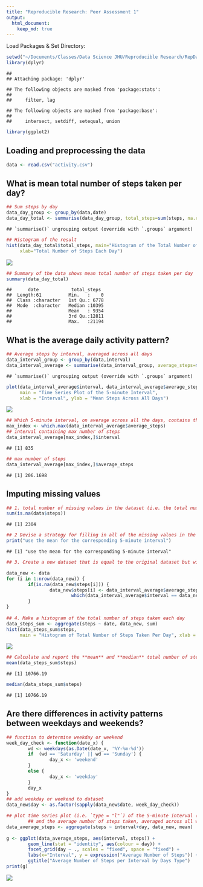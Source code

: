 ```yaml
---
title: "Reproducible Research: Peer Assessment 1"
output: 
  html_document:
    keep_md: true
---
```


Load Packages & Set Directory:  

```r
setwd("~/Documents/Classes/Data Science JHU/Reproducible Research/RepData_PeerAssessment1")
library(dplyr)
```

```
## 
## Attaching package: 'dplyr'
```

```
## The following objects are masked from 'package:stats':
## 
##     filter, lag
```

```
## The following objects are masked from 'package:base':
## 
##     intersect, setdiff, setequal, union
```

```r
library(ggplot2)
```

## Loading and preprocessing the data

```r
data <- read.csv("activity.csv")
```

## What is mean total number of steps taken per day?

```r
## Sum steps by day
data_day_group <- group_by(data,date)
data_day_total <- summarise(data_day_group, total_steps=sum(steps, na.rm=TRUE))
```

```
## `summarise()` ungrouping output (override with `.groups` argument)
```

```r
## Histogram of the result
hist(data_day_total$total_steps, main="Histogram of the Total Number of Steps Taken Each Day", 
     xlab="Total Number of Steps Each Day")
```

![](PA1_template_files/figure-html/unnamed-chunk-3-1.png)<!-- -->

```r
## Summary of the data shows mean total number of steps taken per day
summary(data_day_total)
```

```
##      date            total_steps   
##  Length:61          Min.   :    0  
##  Class :character   1st Qu.: 6778  
##  Mode  :character   Median :10395  
##                     Mean   : 9354  
##                     3rd Qu.:12811  
##                     Max.   :21194
```

## What is the average daily activity pattern?

```r
## Average steps by interval, averaged across all days 
data_interval_group <- group_by(data,interval)
data_interval_average <- summarise(data_interval_group, average_steps=mean(steps, na.rm=TRUE))
```

```
## `summarise()` ungrouping output (override with `.groups` argument)
```

```r
plot(data_interval_average$interval, data_interval_average$average_steps, type = "l",
     main = "Time Series Plot of the 5-minute Interval",
     xlab = "Interval", ylab = "Mean Steps Across All Days")
```

![](PA1_template_files/figure-html/unnamed-chunk-4-1.png)<!-- -->

```r
## Which 5-minute interval, on average across all the days, contains the maximum number of steps?
max_index <- which.max(data_interval_average$average_steps)
## interval containing max number of steps
data_interval_average[max_index,]$interval
```

```
## [1] 835
```

```r
## max number of steps
data_interval_average[max_index,]$average_steps
```

```
## [1] 206.1698
```

## Imputing missing values

```r
## 1. total number of missing values in the dataset (i.e. the total number of rows with `NA`s)
sum(is.na(data$steps))
```

```
## [1] 2304
```

```r
## 2 Devise a strategy for filling in all of the missing values in the dataset. 
print("use the mean for the corresponding 5-minute interval")
```

```
## [1] "use the mean for the corresponding 5-minute interval"
```

```r
## 3. Create a new dataset that is equal to the original dataset but with the missing data filled in.

data_new <- data
for (i in 1:nrow(data_new)) {
        if(is.na(data_new$steps[i])) {
                data_new$steps[i] <- data_interval_average$average_steps[
                        which(data_interval_average$interval == data_new$interval[i])]
        }
}
        
## 4. Make a histogram of the total number of steps taken each day 
data_steps_sum <- aggregate(steps ~ date, data_new, sum)
hist(data_steps_sum$steps, 
     main = "Histogram of Total Number of Steps Taken Per Day", xlab = "Steps per Day")
```

![](PA1_template_files/figure-html/unnamed-chunk-5-1.png)<!-- -->

```r
## Calculate and report the **mean** and **median** total number of steps taken per day. 
mean(data_steps_sum$steps)
```

```
## [1] 10766.19
```

```r
median(data_steps_sum$steps)
```

```
## [1] 10766.19
```

## Are there differences in activity patterns between weekdays and weekends?

```r
## function to determine weekday or weekend
week_day_check <- function(date_x) {
        wd <- weekdays(as.Date(date_x, '%Y-%m-%d'))
        if  (wd == 'Saturday' || wd == 'Sunday') {
                day_x <- 'weekend'
        } 
        else {
                day_x <- 'weekday'
        }
        day_x
}
## add weekday or weekend to dataset
data_new$day <- as.factor(sapply(data_new$date, week_day_check))

## plot time series plot (i.e. `type = "l"`) of the 5-minute interval (x-axis) 
        ## and the average number of steps taken, averaged across all weekday days or weekend days (y-axis). 
data_average_steps <- aggregate(steps ~ interval+day, data_new, mean)
      
g <- ggplot(data_average_steps, aes(interval, steps)) +
        geom_line(stat = "identity", aes(colour = day)) +
        facet_grid(day ~ ., scales = "fixed", space = "fixed") +
        labs(x="Interval", y = expression("Average Number of Steps")) +
        ggtitle("Average Number of Steps per Interval by Days Type")
print(g)
```

![](PA1_template_files/figure-html/unnamed-chunk-6-1.png)<!-- -->
